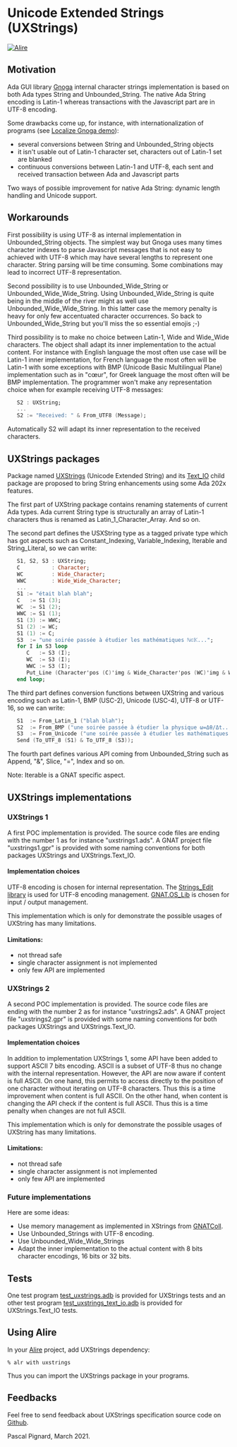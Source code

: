 # Unicode Extended Strings (UXStrings)

[![Alire](https://img.shields.io/endpoint?url=https://alire.ada.dev/badges/uxstrings.json)](https://alire.ada.dev/crates/uxstrings.html)

## Motivation

Ada GUI library [Gnoga](https://sourceforge.net/projects/gnoga) internal character strings implementation is based on both Ada types String and Unbounded\_String.
The native Ada String encoding is Latin-1 whereas transactions with the Javascript part are in UTF-8 encoding.

Some drawbacks come up, for instance, with internationalization of programs (see [Localize Gnoga demo](https://sourceforge.net/p/gnoga/code/ci/dev_1.6/tree/demo/localize)):

* several conversions between String and Unbounded\_String objects
* it isn't usable out of Latin-1 character set, characters out of Latin-1 set are blanked
* continuous conversions between Latin-1 and UTF-8, each sent and received transaction between Ada and Javascript parts

Two ways of possible improvement for native Ada String: dynamic length handling and Unicode support.

## Workarounds

First possibility is using UTF-8 as internal implementation in Unbounded\_String objects.
The simplest way but Gnoga uses many times character indexes to parse Javascript messages that is not easy to achieved with UTF-8 which may have several lengths to represent one character. String parsing will be time consuming. Some combinations may lead to incorrect UTF-8 representation.

Second possibility is to use Unbounded\_Wide\_String or Unbounded\_Wide\_Wide\_String.
Using Unbounded\_Wide\_String is quite being in the middle of the river might as well use Unbounded\_Wide\_Wide\_String. In this latter case the memory penalty is heavy for only few accentuated character occurrences. So back to Unbounded\_Wide\_String but you'll miss the so essential emojis ;-)

Third possibility is to make no choice between Latin-1, Wide and Wide\_Wide characters. The object shall adapt its inner implementation to the actual content.
For instance with English language the most often use case will be Latin-1 inner implementation, for French language the most often will be Latin-1 with some exceptions with BMP (Unicode Basic Multilingual Plane) implementation such as in "cœur", for Greek language the most often will be BMP implementation.
The programmer won't make any representation choice when for example receiving UTF-8 messages:

``` ada
   S2 : UXString;
   ...
   S2 := "Received: " & From_UTF8 (Message);
```

Automatically S2 will adapt its inner representation to the received characters.

## UXStrings packages

Package named [UXStrings](https://github.com/Blady-Com/UXStrings/blob/master/src/uxstrings1.ads) (Unicode Extended String) and its [Text_IO](https://github.com/Blady-Com/UXStrings/blob/master/src/uxstrings-text_io1.ads) child package are proposed to bring String enhancements using some Ada 202x features.

The first part of UXString package contains renaming statements of current Ada types.
Ada current String type is structurally an array of Latin-1 characters thus is renamed as Latin\_1\_Character\_Array.
And so on.

The second part defines the USXString type as a tagged private type which has got aspects such as Constant\_Indexing, Variable\_Indexing, Iterable and String_Literal, so we can write:

``` ada
   S1, S2, S3 : UXString;
   C          : Character;
   WC         : Wide_Character;
   WWC        : Wide_Wide_Character;
   ...
   S1 := "était blah blah";
   C   := S1 (3);
   WC  := S1 (2);
   WWC := S1 (1);
   S1 (3) := WWC;
   S1 (2) := WC;
   S1 (1) := C;
   S3  := "une soirée passée à étudier les mathématiques ℕ⊂𝕂...";
   for I in S3 loop
      C   := S3 (I);
      WC  := S3 (I);
      WWC := S3 (I);
      Put_Line (Character'pos (C)'img & Wide_Character'pos (WC)'img & Wide_Wide_Character'pos (WWC)'img);
   end loop;
```

The third part defines conversion functions between UXString and various encoding such as Latin-1, BMP (USC-2), Unicode (USC-4), UTF-8 or UTF-16, so we can write:

``` ada
   S1  := From_Latin_1 ("blah blah");
   S2  := From_BMP ("une soirée passée à étudier la physique ω=Δθ/Δt...");
   S3  := From_Unicode ("une soirée passée à étudier les mathématiques ℕ⊂𝕂...");
   Send (To_UTF_8 (S1) & To_UTF_8 (S3));
```

The fourth part defines various API coming from Unbounded\_String such as Append, "&", Slice, "=", Index and so on.

Note: Iterable is a GNAT specific aspect.

## UXStrings implementations

### UXStrings 1

A first POC implementation is provided. The source code files are ending with the number 1 as for instance "uxstrings1.ads". A GNAT project file "uxstrings1.gpr" is provided with some naming conventions for both packages UXStrings  and UXStrings.Text\_IO.

#### Implementation choices

UTF-8 encoding is chosen for internal representation. The [Strings_Edit library](http://www.dmitry-kazakov.de/ada/strings_edit.htm) is used for UTF-8 encoding management.
[GNAT.OS_Lib](https://docs.adacore.com/gnat_rm-docs/html/gnat_rm/gnat_rm/the_gnat_library.html#gnat-os-lib-g-os-lib-ads) is chosen for input / output management.

This implementation which is only for demonstrate the possible usages of UXString has many limitations.

#### Limitations:

- not thread safe
- single character assignment is not implemented
- only few API are implemented

### UXStrings 2

A second POC implementation is provided. The source code files are ending with the number 2 as for instance "uxstrings2.ads". A GNAT project file "uxstrings2.gpr" is provided with some naming conventions for both packages UXStrings  and UXStrings.Text\_IO.

#### Implementation choices

In addition to implementation UXStrings 1, some API have been added to support ASCII 7 bits encoding. ASCII is a subset of UTF-8 thus no change with the internal representation.
However, the API are now aware if content is full ASCII. On one hand, this permits to access directly to the position of one character without iterating on UTF-8 characters. Thus this is a time improvement when content is full ASCII. On the other hand, when content is changing the API check if the content is full ASCII. Thus this is a time penalty when changes are not full ASCII.

This implementation which is only for demonstrate the possible usages of UXString has many limitations.

#### Limitations:

- not thread safe
- single character assignment is not implemented
- only few API are implemented

### Future implementations

Here are some ideas:

- Use memory management as implemented in XStrings from [GNATColl](https://github.com/AdaCore/gnatcoll-core/blob/master/src/gnatcoll-strings_impl.ads).
- Use Unbounded\_Strings with UTF-8 encoding.
- Use Unbounded\_Wide\_Wide\_Strings
- Adapt the inner implementation to the actual content with 8 bits character encodings, 16 bits or 32 bits.

## Tests

One test program [test\_uxstrings.adb](https://github.com/Blady-Com/UXStrings/blob/master/tests/test_uxstrings.adb) is provided for UXStrings tests and an other test program [test\_uxstrings\_text\_io.adb](https://github.com/Blady-Com/UXStrings/blob/master/tests/test_uxstrings_text_io.adb) is provided for UXStrings.Text\_IO tests.

## Using Alire

In your [Alire](https://alire.ada.dev) project, add UXStrings dependency:

`% alr with uxstrings`

Thus you can import the UXStrings package in your programs.

## Feedbacks

Feel free to send feedback about UXStrings specification source code on [Github](https://github.com/Blady-Com/UXStrings/issues).

Pascal Pignard, March 2021.
